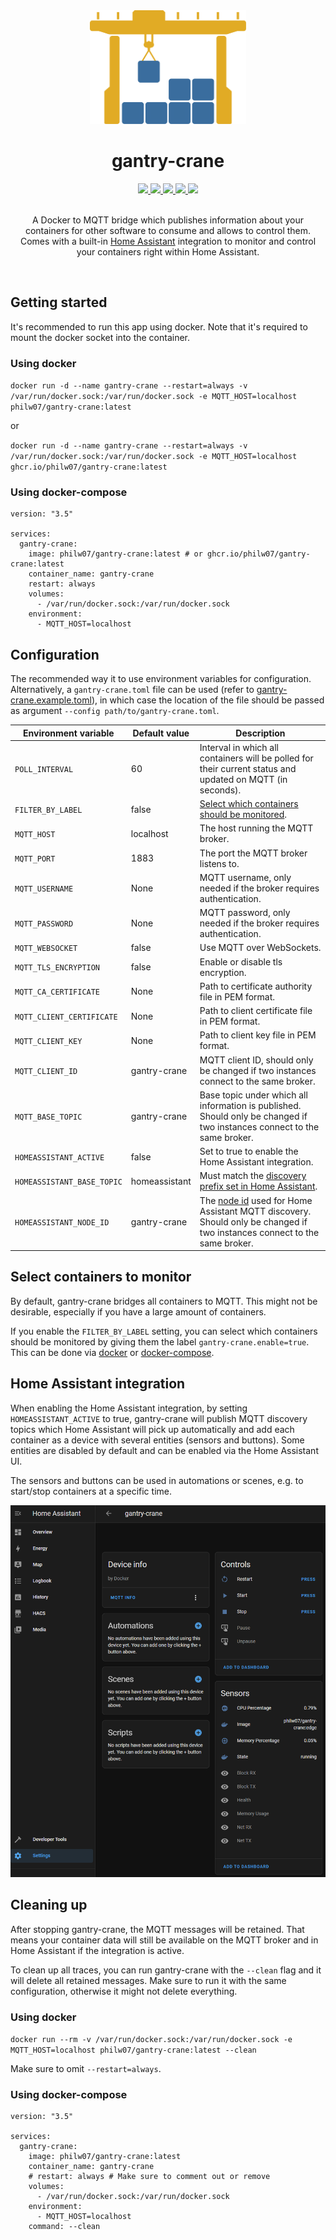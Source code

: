 <!-- NOTE: Links to files in the repository are absolute so they work on docker hub -->

<div align="center">
  <img alt="gantry-crane logo" width="250px" src="https://github.com/philw07/gantry-crane/blob/master/docs/images/gantry-crane-logo.svg">

  <h1>gantry-crane</h1>

  <div>
    <a title="CI status" href="https://github.com/philw07/gantry-crane/actions/workflows/ci.yml">
      <img src="https://img.shields.io/github/workflow/status/philw07/gantry-crane/CI?label=CI&logo=github&style=flat-square">
    </a>
    <a title="Docker status" href="https://github.com/philw07/gantry-crane/actions/workflows/docker.yml">
      <img src="https://img.shields.io/github/workflow/status/philw07/gantry-crane/Docker?label=Docker&logo=github&style=flat-square">
    </a>
    <a title="Dependency status" href="https://deps.rs/repo/github/philw07/gantry-crane">
      <img src="https://deps.rs/repo/github/philw07/gantry-crane/status.svg?style=flat-square">
    </a>
    <a title="Code coverage" href="https://app.codecov.io/github/philw07/gantry-crane">
      <img src="https://img.shields.io/codecov/c/gh/philw07/gantry-crane?style=flat-square">
    </a>
    <a title="License" href="https://github.com/philw07/gantry-crane/blob/master/LICENSE">
      <img src="https://img.shields.io/github/license/philw07/gantry-crane?style=flat-square">
    </a>
  </div>

  <br>
  <p>
    A Docker to MQTT bridge which publishes information about your containers for other software to consume and allows to control them.<br>
    Comes with a built-in <a href="https://www.home-assistant.io/">Home Assistant</a> integration to monitor and control your containers right within Home Assistant.
  </p>
  <br>
</div>

## Getting started

It's recommended to run this app using docker.
Note that it's required to mount the docker socket into the container.

### Using docker

`docker run -d --name gantry-crane --restart=always -v /var/run/docker.sock:/var/run/docker.sock -e MQTT_HOST=localhost philw07/gantry-crane:latest`

or

`docker run -d --name gantry-crane --restart=always -v /var/run/docker.sock:/var/run/docker.sock -e MQTT_HOST=localhost ghcr.io/philw07/gantry-crane:latest`

### Using docker-compose

```
version: "3.5"

services:
  gantry-crane:
    image: philw07/gantry-crane:latest # or ghcr.io/philw07/gantry-crane:latest
    container_name: gantry-crane
    restart: always
    volumes:
      - /var/run/docker.sock:/var/run/docker.sock
    environment:
      - MQTT_HOST=localhost
```

## Configuration

The recommended way it to use environment variables for configuration.
Alternatively, a `gantry-crane.toml` file can be used (refer to [gantry-crane.example.toml](https://github.com/philw07/gantry-crane/blob/master/gantry-crane.example.toml)),
in which case the location of the file should be passed as argument `--config path/to/gantry-crane.toml`.

| Environment variable | Default value | Description |
| --- | --- | --- |
| `POLL_INTERVAL` | 60 | Interval in which all containers will be polled for their current status and updated on MQTT (in seconds). |
| `FILTER_BY_LABEL` | false | [Select which containers should be monitored](#select-containers-to-monitor). |
| `MQTT_HOST` | localhost | The host running the MQTT broker. |
| `MQTT_PORT` | 1883 | The port the MQTT broker listens to. |
| `MQTT_USERNAME` | None | MQTT username, only needed if the broker requires authentication. |
| `MQTT_PASSWORD` | None | MQTT password, only needed if the broker requires authentication. |
| `MQTT_WEBSOCKET` | false | Use MQTT over WebSockets. |
| `MQTT_TLS_ENCRYPTION` | false | Enable or disable tls encryption. |
| `MQTT_CA_CERTIFICATE` | None | Path to certificate authority file in PEM format. |
| `MQTT_CLIENT_CERTIFICATE` | None | Path to client certificate file in PEM format. |
| `MQTT_CLIENT_KEY` | None | Path to client key file in PEM format. |
| `MQTT_CLIENT_ID` | gantry-crane | MQTT client ID, should only be changed if two instances connect to the same broker. |
| `MQTT_BASE_TOPIC` | gantry-crane | Base topic under which all information is published. Should only be changed if two instances connect to the same broker. |
| `HOMEASSISTANT_ACTIVE` | false | Set to true to enable the Home Assistant integration. |
| `HOMEASSISTANT_BASE_TOPIC` | homeassistant | Must match the [discovery prefix set in Home Assistant](https://www.home-assistant.io/docs/mqtt/discovery/#discovery_prefix). |
| `HOMEASSISTANT_NODE_ID` | gantry-crane | The [node id](https://www.home-assistant.io/docs/mqtt/discovery/#discovery-topic) used for Home Assistant MQTT discovery. Should only be changed if two instances connect to the same broker. |

## Select containers to monitor

By default, gantry-crane bridges all containers to MQTT.
This might not be desirable, especially if you have a large amount of containers.

If you enable the `FILTER_BY_LABEL` setting, you can select which containers should be monitored by giving them the label `gantry-crane.enable=true`.
This can be done via [docker](https://docs.docker.com/engine/reference/commandline/run/#set-metadata-on-container--l---label---label-file) or [docker-compose](https://docs.docker.com/compose/compose-file/compose-file-v3/#labels).

## Home Assistant integration

When enabling the Home Assistant integration, by setting `HOMEASSISTANT_ACTIVE` to true, gantry-crane will publish MQTT discovery topics which Home Assistant will pick up automatically and add each container as a device with several entities (sensors and buttons).
Some entities are disabled by default and can be enabled via the Home Assistant UI.

The sensors and buttons can be used in automations or scenes, e.g. to start/stop containers at a specific time.

![Home Assistant integration example](https://github.com/philw07/gantry-crane/raw/master/docs/images/homeassistant_integration_example.png)

## Cleaning up

After stopping gantry-crane, the MQTT messages will be retained.
That means your container data will still be available on the MQTT broker and in Home Assistant if the integration is active.

To clean up all traces, you can run gantry-crane with the `--clean` flag and it will delete all retained messages.
Make sure to run it with the same configuration, otherwise it might not delete everything.

### Using docker

`docker run --rm -v /var/run/docker.sock:/var/run/docker.sock -e MQTT_HOST=localhost philw07/gantry-crane:latest --clean`

Make sure to omit `--restart=always`.

### Using docker-compose

```
version: "3.5"

services:
  gantry-crane:
    image: philw07/gantry-crane:latest
    container_name: gantry-crane
    # restart: always # Make sure to comment out or remove
    volumes:
      - /var/run/docker.sock:/var/run/docker.sock
    environment:
      - MQTT_HOST=localhost
    command: --clean
```
